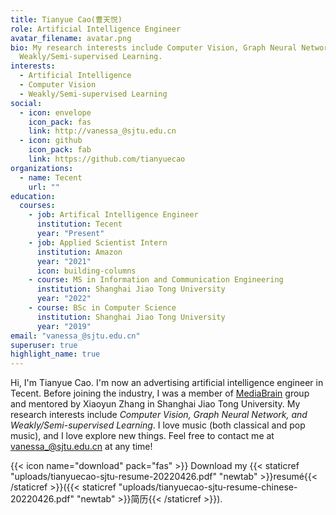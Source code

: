 ```yaml
---
title: Tianyue Cao(曹天悦)
role: Artificial Intelligence Engineer
avatar_filename: avatar.png
bio: My research interests include Computer Vision, Graph Neural Network,
  Weakly/Semi-supervised Learning.
interests:
  - Artificial Intelligence
  - Computer Vision
  - Weakly/Semi-supervised Learning
social:
  - icon: envelope
    icon_pack: fas
    link: http://vanessa_@sjtu.edu.cn
  - icon: github
    icon_pack: fab
    link: https://github.com/tianyuecao
organizations:
  - name: Tecent
    url: ""
education:
  courses:
    - job: Artifical Intelligence Engineer
      institution: Tecent
      year: "Present"
    - job: Applied Scientist Intern
      institution: Amazon
      year: "2021"
      icon: building-columns
    - course: MS in Information and Communication Engineering
      institution: Shanghai Jiao Tong University
      year: "2022"
    - course: BSc in Computer Science
      institution: Shanghai Jiao Tong University
      year: "2019"
email: "vanessa_@sjtu.edu.cn"
superuser: true
highlight_name: true
---
```

Hi, I'm Tianyue Cao. I'm now an advertising artificial intelligence engineer in Tecent. Before joining the industry, I was a member of [MediaBrain](https://mediabrain.sjtu.edu.cn/) group and mentored by Xiaoyun Zhang in Shanghai Jiao Tong University. My research interests include *Computer Vision, Graph Neural Network, and Weakly/Semi-supervised Learning*. I love music (both classical and pop music), and I love explore new things. Feel free to contact me at [vanessa_@sjtu.edu.cn](http://vanessa_@sjtu.edu.cn) at any time!

{{< icon name="download" pack="fas" >}} Download my {{< staticref "uploads/tianyuecao-sjtu-resume-20220426.pdf" "newtab" >}}resumé{{< /staticref >}}({{< staticref "uploads/tianyuecao-sjtu-resume-chinese-20220426.pdf" "newtab" >}}简历{{< /staticref >}}).
